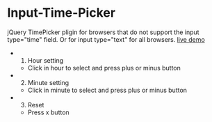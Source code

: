 # Input-Time-Picker
jQuery TimePicker pligin for browsers that do not support the input type="time" field. Or for input type="text" for all browsers.
[live demo](http://timepicker.baners.webd.pl)
- 1. Hour setting
  - Click in hour to select and press plus or minus button
- 2. Minute setting
  - Click in minute to select and press plus or minus button
- 3. Reset
  - Press x button
